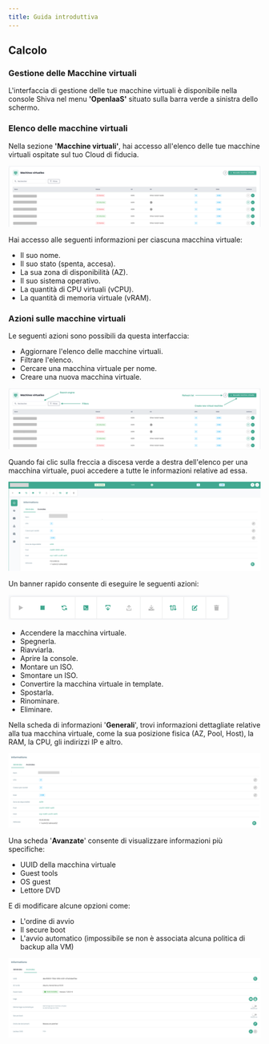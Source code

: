 ```yaml
---
title: Guida introduttiva
---
```


## Calcolo

### Gestione delle Macchine virtuali

L'interfaccia di gestione delle tue macchine virtuali è disponibile nella console Shiva nel menu __'OpenIaaS'__ situato sulla barra verde a sinistra dello schermo.

### Elenco delle macchine virtuali

Nella sezione __'Macchine virtuali'__, hai accesso all'elenco delle tue macchine virtuali ospitate sul tuo Cloud di fiducia.

![](images/open_iaas_virtual_machines_list.png)

Hai accesso alle seguenti informazioni per ciascuna macchina virtuale:

- Il suo nome.
- Il suo stato (spenta, accesa).
- La sua zona di disponibilità (AZ).
- Il suo sistema operativo.
- La quantità di CPU virtuali (vCPU).
- La quantità di memoria virtuale (vRAM).

### Azioni sulle macchine virtuali

Le seguenti azioni sono possibili da questa interfaccia:

- Aggiornare l'elenco delle macchine virtuali.
- Filtrare l'elenco.
- Cercare una macchina virtuale per nome.
- Creare una nuova macchina virtuale.

![](images/open_iaas_virtual_machines_list_actions.png)

Quando fai clic sulla freccia a discesa verde a destra dell'elenco per una macchina virtuale, puoi accedere a tutte le informazioni relative ad essa.

![](images/open_iaas_virtual_machine_overview.png)

Un banner rapido consente di eseguire le seguenti azioni:

![](images/open_iaas_virtual_machine_actions.png)

- Accendere la macchina virtuale.
- Spegnerla.
- Riavviarla.
- Aprire la console.
- Montare un ISO.
- Smontare un ISO.
- Convertire la macchina virtuale in template.
- Spostarla.
- Rinominare.
- Eliminare.

Nella scheda di informazioni '**Generali**', trovi informazioni dettagliate relative alla tua macchina virtuale, come la sua posizione fisica (AZ, Pool, Host), la RAM, la CPU, gli indirizzi IP e altro.

![](images/open_iaas_virtual_machine_overview_informations.png)

Una scheda '**Avanzate**' consente di visualizzare informazioni più specifiche:

- UUID della macchina virtuale
- Guest tools
- OS guest
- Lettore DVD

E di modificare alcune opzioni come:
- L'ordine di avvio
- Il secure boot
- L'avvio automatico (impossibile se non è associata alcuna politica di backup alla VM)

![](images/open_iaas_virtual_machine_advanced_overview.png)